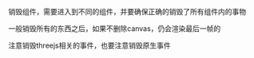 

销毁组件，需要进入到不同的组件，并要确保正确的销毁了所有组件内的事物

一般销毁所有的东西之后，如果不删除canvas，仍会渲染最后一帧的

注意销毁threejs相关的事件，也要注意销毁原生事件
